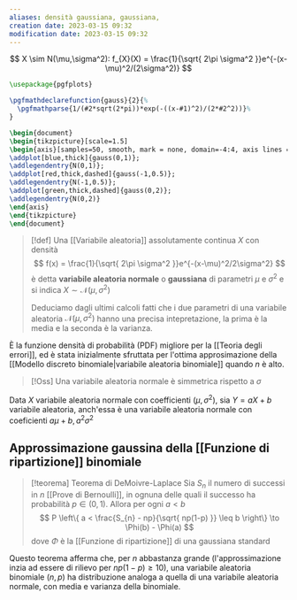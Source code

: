 ```yaml
---
aliases: densità gaussiana, gaussiana, 
creation date: 2023-03-15 09:32
modification date: 2023-03-15 09:32
---
```





$$
X \sim N(\mu,\sigma^2): f_{X}(X) = \frac{1}{\sqrt{ 2\pi \sigma^2 }}e^{-(x-\mu)^2/(2\sigma^2)}
$$

```tikz
\usepackage{pgfplots}

\pgfmathdeclarefunction{gauss}{2}{%
  \pgfmathparse{1/(#2*sqrt(2*pi))*exp(-((x-#1)^2)/(2*#2^2))}%
}

\begin{document}
\begin{tikzpicture}[scale=1.5]
\begin{axis}[samples=50, smooth, mark = none, domain=-4:4, axis lines = left]
\addplot[blue,thick]{gauss(0,1)};
\addlegendentry{N(0,1)};
\addplot[red,thick,dashed]{gauss(-1,0.5)};
\addlegendentry{N(-1,0.5)};
\addplot[green,thick,dashed]{gauss(0,2)};
\addlegendentry{N(0,2)}
\end{axis}
\end{tikzpicture}
\end{document}
```

>[!def]
>Una [[Variabile aleatoria]] assolutamente continua $X$ con densità
>$$ f(x) = \frac{1}{\sqrt{ 2\pi \sigma^2 }}e^{-(x-\mu)^2/2\sigma^2} $$
>è detta **variabile aleatoria normale** o **gaussiana** di parametri $\mu$ e $\sigma^2$ e si indica $X \sim \mathcal{N}(\mu,\sigma^2)$
>
>Deduciamo dagli ultimi calcoli fatti che i due parametri di una variabile aleatoria $\mathcal{N}(\mu,\sigma^2)$ hanno una precisa intepretazione, la prima è la media e la seconda è la varianza.

È la funzione densità di probabilità (PDF) migliore per la [[Teoria degli errori]], ed è stata inizialmente sfruttata per l'ottima approsimazione della [[Modello discreto binomiale|variabile aleatoria binomiale]] quando $n$ è alto.

>[!Oss]
>Una variabile aleatoria normale è simmetrica rispetto a $\sigma$


Data $X$ variabile aleatoria normale con coefficienti $(\mu,\sigma^2)$, sia $Y = aX + b$ variabile aleatoria, anch'essa è una variabile aleatoria normale con coeficienti $a\mu + b, a^2\sigma^2$


## Approssimazione gaussina della [[Funzione di ripartizione]] binomiale

>[!teorema] Teorema di DeMoivre-Laplace
>Sia $S_{n}$ il numero di successi in $n$ [[Prove di Bernoulli]], in ognuna delle quali il successo ha probabilità $p \in (0,1)$. Allora per ogni $a < b$
> $$
> P \left\{ a < \frac{S_{n} - np}{\sqrt{ np(1-p) }} \leq b \right\}  \to \Phi(b) - \Phi(a)
>$$
>dove $\Phi$ è la [[Funzione di ripartizione]] di una gaussiana standard

Questo teorema afferma che, per $n$ abbastanza grande (l'approssimazione inzia ad essere di rilievo per $np(1 -p) \geq 10$), una variabile aleatoria binomiale $(n,p)$ ha distribuzione analoga a quella di una variabile aleatoria normale, con media e varianza della binomiale.
